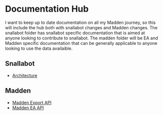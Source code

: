 # Documentation Hub

I want to keep up to date documentation on all my Madden journey, so this will include the hub both with snallabot changes and Madden changes. The snallabot folder has snallabot specific documentation that is aimed at anyone looking to contribute to snallabot. The madden folder will be EA and Madden specific documentation that can be generally applicable to anyone looking to use the data availaible. 
## Snallabot

- [Architecture](./snallabot/architecture.md)

## Madden

- [Madden Export API](./madden/export_api.md)
- [Madden EA API](./madden/ea_api.md)
